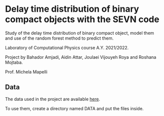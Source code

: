 # Delay time distribution of binary compact objects with the SEVN code

Study of the delay time distribution of binary compact object, model them and use of the random forest method to predict them.

Laboratory of Computational Physics course A.Y. 2021/2022.

Project by Bahador Amjadi, Aidin Attar, Joulaei Vijouyeh Roya and Roshana Mojtaba.

Prof. Michela Mapelli


## Data
The data used in the project are available [here](https://drive.google.com/drive/folders/1PMX-L6g37-Zrvw5qQZ5kQSt86EqKWrEl?usp=sharing).

To use them, create a directory named DATA and put the files inside.
